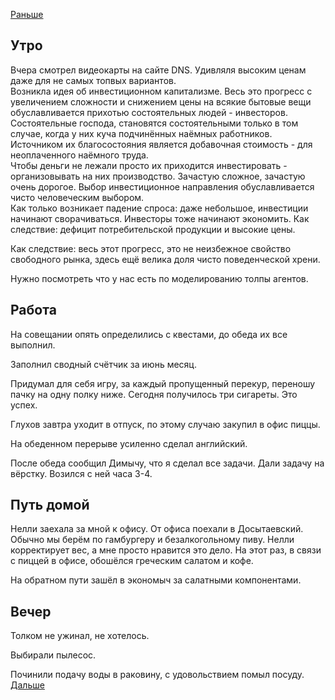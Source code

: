 [Раньше](2021.07.01.md)
## Утро
Вчера смотрел видеокарты на сайте DNS. Удивляля высоким ценам даже для не самых топвых вариантов.  
Возникла идея об инвестиционном капитализме. Весь это прогресс с увеличением сложности и снижением цены на всякие бытовые вещи обуславливается  прихотью состоятельных людей - инвесторов.  
Состоятельные господа, становятся состоятельными только в том случае, когда у них куча подчинённых наёмных работников. Источником их благосостояния является добавочная стоимость - для неоплаченного наёмного труда.  
Чтобы деньги не лежали просто их приходится инвестировать - организовывать на них производство. Зачастую сложное, зачастую очень дорогое. Выбор инвестиционное направления обуславливается чисто человеческим выбором.  
Как только возникает падение спроса: даже небольшое, инвестиции начинают сворачиваться. Инвесторы тоже начинают экономить. Как следствие: дефицит потребительской продукции и высокие цены.

Как следствие: весь этот прогресс, это не неизбежное свойство свободного рынка, здесь ещё велика доля чисто поведенческой хрени.  

Нужно посмотреть что у нас есть по моделированию толпы агентов.
## Работа
На совещании опять определились с квестами, до обеда их все выполнил.

Заполнил сводный счётчик за июнь месяц.

Придумал для себя игру, за каждый пропущенный перекур, переношу пачку на одну полку ниже. Сегодня получилось три сигареты. Это успех.

Глухов завтра уходит в отпуск, по этому случаю закупил в офис пиццы.

На обеденном перерыве усиленно сделал английский.

После обеда сообщил Димычу, что я сделал все задачи. Дали задачу на вёрстку. Возился с ней часа 3-4.
## Путь домой
Нелли заехала за мной к офису. От офиса поехали в Досытаевский.  
Обычно мы берём по гамбургеру и безалкогольному пиву. Нелли корректирует вес, а мне просто нравится это дело. На этот раз, в связи с пиццей в офисе, обошёлся греческим салатом и кофе.

На обратном пути зашёл в экономыч за салатными компонентами.
## Вечер
Толком не ужинал, не хотелось.

Выбирали пылесос.

Починили подачу воды в раковину, с удовольствием помыл посуду.  
[Дальше](2021.07.03.md)